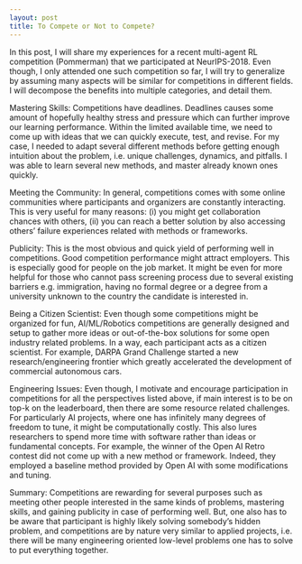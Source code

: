 ```yaml
---
layout: post
title: To Compete or Not to Compete?
---
```



In this post, I will share my experiences for a recent multi-agent RL competition (Pommerman) that we participated at NeurIPS-2018. Even though, I only attended one such competition so far, I will try to generalize by assuming many aspects will be similar for competitions in different fields. I will decompose the benefits into multiple categories, and detail them.

Mastering Skills:
Competitions have deadlines. Deadlines causes some amount of hopefully healthy stress and pressure which can further improve our learning performance. Within the limited available time, we need to come up with ideas that we can quickly execute, test, and revise. For my case, I needed to adapt several different methods before getting enough intuition about the problem, i.e. unique challenges, dynamics, and pitfalls. I was able to learn several new methods, and master already known ones quickly.

Meeting the Community:
In general, competitions comes with some online communities where participants and organizers are constantly interacting. This is very useful for many reasons: (i) you might get collaboration chances with others, (ii) you can reach a better solution by also accessing others’ failure experiences related with methods or frameworks.

Publicity:
This is the most obvious and quick yield of performing well in competitions. Good competition performance might attract employers. This is especially good for people on the job market. It might be even for more helpful for those who cannot pass screening process due to several existing barriers e.g. immigration, having no formal degree or a degree from a university unknown to the country the candidate is interested in.

Being a Citizen Scientist:
Even though some competitions might be organized for fun, AI/ML/Robotics competitions are generally designed and setup to gather more ideas or out-of-the-box solutions for some open industry related problems. In a way, each participant acts as a citizen scientist. For example, DARPA Grand Challenge started a new research/engineering frontier which greatly accelerated the development of commercial autonomous cars.

Engineering Issues:
Even though, I motivate and encourage participation in competitions for all the perspectives listed above, if main interest is to be on top-k on the leaderboard, then there are some resource related challenges. For particularly AI projects, where one has infinitely many degrees of freedom to tune, it might be computationally costly. This also lures researchers to spend more time with software rather than ideas or fundamental concepts. For example, the winner of the Open AI Retro contest did not come up with a new method or framework. Indeed, they employed a baseline method provided by Open AI with some modifications and tuning.

Summary:
Competitions are rewarding for several purposes such as meeting other people interested in the same kinds of problems, mastering skills, and gaining publicity in case of performing well. But, one also has to be aware that participant is highly likely solving somebody’s hidden problem, and competitions are by nature very similar to applied projects, i.e. there will be many engineering oriented low-level problems one has to solve to put everything together.
